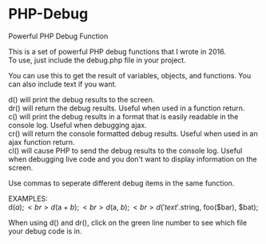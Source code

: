 # PHP-Debug
Powerful PHP Debug Function

This is a set of powerful PHP debug functions that I wrote in 2016.<br>
To use, just include the debug.php file in your project.

You can use this to get the result of variables, objects, and functions.  You can also include text if you want.

d() will print the debug results to the screen.<br>
dr() will return the debug results.  Useful when used in a function return.<br>
c() will print the debug results in a format that is easily readable in the console log.  Useful when debugging ajax.<br>
cr() will return the console formatted debug results.  Useful when used in an ajax function return.<br>
cl() will cause PHP to send the debug results to the console log.  Useful when debugging live code and you don't want to display information on the screen.

Use commas to seperate different debug items in the same function.

EXAMPLES:<br>
d($a);<br>
d($a + $b);<br>
d($a, $b);<br>
d('text'.$string, foo($bar), $bat);

When using d() and dr(), click on the green line number to see which file your debug code is in.
